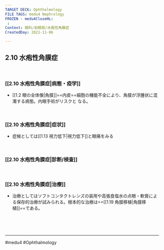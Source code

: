 ```yaml
---
TARGET DECK: Ophthalmology
FILE TAGS: medu4 Nephrology
FROZEN - medu4ClozeHL:
 : 
Context: 眼科/前眼部/水疱性角膜症
CreatedDay: 2021-11-06

---
```


## 2.10 水疱性角膜症

<br>

### [[2.10 水疱性角膜症|病態・疫学]]
* [[1.2 眼の全体像|角膜]]==内皮==細胞の機能不全により、角膜が浮腫状に混濁する病態。内眼手術がリスクと なる。
<!--ID: 1636198864616-->


<br>

### [[2.10 水疱性角膜症|症状]]
* 症候としては[[1.13 視力低下|視力低下]]と眼痛をみる

<br>

### [[2.10 水疱性角膜症|診断/検査]]


<br>

### [[2.10 水疱性角膜症|治療]]
* 治療としてはソフトコンタクトレンズの装用や高張食塩水の点眼・軟膏による保存的治療が試みられる。根本的な治療は==[[1.19 角膜移植|角膜移植]]==である。
<!--ID: 1636198864622-->



<br><br><br>

---
#medu4 #Ophthalmology 

